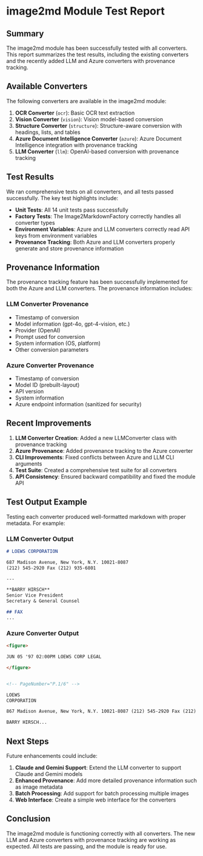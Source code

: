 # image2md Module Test Report

## Summary

The image2md module has been successfully tested with all converters. This report summarizes the test results, including the existing converters and the recently added LLM and Azure converters with provenance tracking.

## Available Converters

The following converters are available in the image2md module:

1. **OCR Converter** (`ocr`): Basic OCR text extraction
2. **Vision Converter** (`vision`): Vision model-based conversion
3. **Structure Converter** (`structure`): Structure-aware conversion with headings, lists, and tables
4. **Azure Document Intelligence Converter** (`azure`): Azure Document Intelligence integration with provenance tracking
5. **LLM Converter** (`llm`): OpenAI-based conversion with provenance tracking

## Test Results

We ran comprehensive tests on all converters, and all tests passed successfully. The key test highlights include:

- **Unit Tests**: All 14 unit tests pass successfully
- **Factory Tests**: The Image2MarkdownFactory correctly handles all converter types
- **Environment Variables**: Azure and LLM converters correctly read API keys from environment variables
- **Provenance Tracking**: Both Azure and LLM converters properly generate and store provenance information

## Provenance Information

The provenance tracking feature has been successfully implemented for both the Azure and LLM converters. The provenance information includes:

### LLM Converter Provenance

- Timestamp of conversion
- Model information (gpt-4o, gpt-4-vision, etc.)
- Provider (OpenAI)
- Prompt used for conversion
- System information (OS, platform)
- Other conversion parameters

### Azure Converter Provenance

- Timestamp of conversion
- Model ID (prebuilt-layout)
- API version
- System information
- Azure endpoint information (sanitized for security)

## Recent Improvements

1. **LLM Converter Creation**: Added a new LLMConverter class with provenance tracking
2. **Azure Provenance**: Added provenance tracking to the Azure converter
3. **CLI Improvements**: Fixed conflicts between Azure and LLM CLI arguments
4. **Test Suite**: Created a comprehensive test suite for all converters
5. **API Consistency**: Ensured backward compatibility and fixed the module API

## Test Output Example

Testing each converter produced well-formatted markdown with proper metadata. For example:

### LLM Converter Output
```markdown
# LOEWS CORPORATION

687 Madison Avenue, New York, N.Y. 10021-8087  
(212) 545-2920 Fax (212) 935-6801

---

**BARRY HIRSCH**  
Senior Vice President  
Secretary & General Counsel

## FAX
...
```

### Azure Converter Output
```markdown
<figure>

JUN 05 '97 02:00PM LOEWS CORP LEGAL

</figure>


<!-- PageNumber="P.1/6" -->

LOEWS
CORPORATION

867 Madison Avenue, New York, N.Y. 10021-8087 (212) 545-2920 Fax (212) 935-6801

BARRY HIRSCH...
```

## Next Steps

Future enhancements could include:

1. **Claude and Gemini Support**: Extend the LLM converter to support Claude and Gemini models
2. **Enhanced Provenance**: Add more detailed provenance information such as image metadata
3. **Batch Processing**: Add support for batch processing multiple images
4. **Web Interface**: Create a simple web interface for the converters

## Conclusion

The image2md module is functioning correctly with all converters. The new LLM and Azure converters with provenance tracking are working as expected. All tests are passing, and the module is ready for use. 